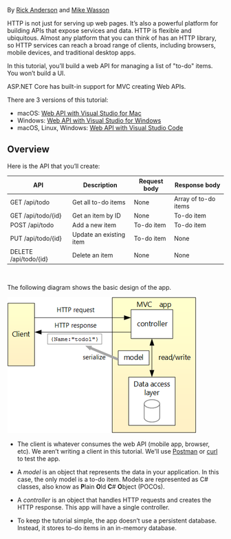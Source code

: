 By [Rick Anderson](https://twitter.com/RickAndMSFT) and [Mike Wasson](https://github.com/mikewasson)

HTTP is not just for serving up web pages. It’s also a powerful platform for building APIs that expose services and data. HTTP is flexible and ubiquitous. Almost any platform that you can think of has an HTTP library, so HTTP services can reach a broad range of clients, including browsers, mobile devices, and traditional desktop apps.

In this tutorial, you’ll build a web API for managing a list of "to-do" items. You won’t build a UI.

ASP.NET Core has built-in support for MVC creating Web APIs.

There are 3 versions of this tutorial:

* macOS: [Web API with Visual Studio for Mac](xref:tutorials/first-web-api-mac)
* Windows: [Web API with Visual Studio for Windows](xref:tutorials/first-web-api)
* macOS, Linux, Windows: [Web API with Visual Studio Code](xref:tutorials/web-api-vsc)

## Overview

Here is the API that you’ll create:

|API | Description    | Request body    | Response body   |
|--- | ---- | ---- | ---- |
|GET /api/todo  | Get all to-do items | None | Array of to-do items|
|GET /api/todo/{id}  | Get an item by ID | None | To-do item|
|POST /api/todo | Add a new item | To-do item  | To-do item |
|PUT /api/todo/{id} | Update an existing item &nbsp;  | To-do item |  None |
|DELETE /api/todo/{id}  &nbsp;  &nbsp; | Delete an item &nbsp;  &nbsp;  | None  | None|

<br>

The following diagram shows the basic design of the app.

![The client is represented by a box on the left and submits a request and receives a response from the application, a box drawn on the right. Within the application box, three boxes represent the controller, the model, and the data access layer. The request comes into the application's controller, and read/write operations occur between the controller and the data access layer. The model is serialized and returned to the client in the response.](../../tutorials/first-web-api/_static/architecture.png)

* The client is whatever consumes the web API (mobile app, browser, etc). We aren’t writing a client in this tutorial. We'll use [Postman](https://www.getpostman.com/) or [curl](https://developer.apple.com/legacy/library/documentation/Darwin/Reference/ManPages/man1/curl.1.html) to test the app.

* A *model* is an object that represents the data in your application. In this case, the only model is a to-do item. Models are represented as C# classes, also know as **P**lain **O**ld **C**# **O**bject (POCOs).

* A *controller* is an object that handles HTTP requests and creates the HTTP response. This app will have a single controller.

* To keep the tutorial simple, the app doesn’t use a persistent database. Instead, it stores to-do items in an in-memory database.
